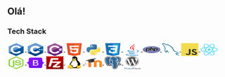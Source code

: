 ## Olá! 

### Tech Stack
<div style="display: inline-block">
  <a href="https://learn.microsoft.com/en-us/cpp/c-language/?view=msvc-170" target="_blank">
    <img align="center" alt="Natália-C" height="30" width="40" src="https://github.com/devicons/devicon/blob/master/icons/c/c-original.svg">
  </a>
  <a href="https://learn.microsoft.com/en-US/cpp/?view=msvc-170" target="_blank">
    <img align="center" alt="Natália-C++" height="30" width="40" src="https://github.com/devicons/devicon/blob/master/icons/cplusplus/cplusplus-original.svg">
  </a>
  <a href="https://learn.microsoft.com/en-us/dotnet/csharp/" target="_blank">
    <img align="center" alt="Natália-csharp" height="30" width="40" src="https://github.com/devicons/devicon/blob/master/icons/csharp/csharp-original.svg">
  </a>
  <a href="https://developer.mozilla.org/en-US/docs/Web/HTML" target="_blank"> 
    <img align="center" alt="Natália-HTML" height="30" width="40" src="https://github.com/devicons/devicon/blob/master/icons/html5/html5-original.svg">
  </a>
   <a href="https://docs.python.org/3/" target="_blank"> 
    <img align="center" alt="Natália-Python" height="30" width="40" src="https://github.com/devicons/devicon/blob/master/icons/python/python-original.svg">
  </a>
  <a href="https://developer.mozilla.org/en-US/docs/Web/CSS" target="_blank">
    <img align="center" alt="Natália-CSS" height="30" width="40" src="https://github.com/devicons/devicon/blob/master/icons/css3/css3-original.svg">
  </a>
  <a href="https://docs.oracle.com/en/java" target="_blank">
    <img align="center" alt="Natália-Java" height="30" width="40" src="https://github.com/devicons/devicon/blob/master/icons/java/java-original.svg">
  </a>
  <a href="https://www.php.net/docs.php" target="_blank">
    <img align="center" alt="Natália-php" height="30" width="40" src="https://github.com/devicons/devicon/blob/master/icons/php/php-original.svg">
  </a>
   <a href="https://dev.mysql.com/doc" target="_blank">
    <img align="center" alt="Natália-MySQL" height="30" width="40" src="https://github.com/devicons/devicon/blob/master/icons/mysql/mysql-original.svg">
  </a>
  <a href="https://developer.mozilla.org/en-US/docs/Web/javascript" target="_blank">
    <img align="center" alt="Natália-javascript" height="30" width="40" src="https://github.com/devicons/devicon/blob/master/icons/javascript/javascript-original.svg">
  </a>
  <a href="https://react.dev" target="_blank">
    <img align="center" alt="Natália-react" height="30" width="40" src="https://github.com/devicons/devicon/blob/master/icons/react/react-original.svg">
  </a>
  <a href="https://nodejs.org/en/docs" target="_blank">
    <img align="center" alt="Natália-nodejs" height="30" width="40" src="https://github.com/devicons/devicon/blob/master/icons/nodejs/nodejs-original.svg">
  </a>
    <a href="https://getbootstrap.com/docs/5.3/getting-started/introduction/" target="_blank">
    <img align="center" alt="Natália-Bootstrap" height="30" width="40" src="https://github.com/devicons/devicon/blob/master/icons/bootstrap/bootstrap-original.svg">
  </a>
   </a>
    <a href="https://wiki.filezilla-project.org/Documentation" target="_blank">
    <img align="center" alt="Natália-Filezilla" height="30" width="40" src="https://github.com/devicons/devicon/blob/master/icons/filezilla/filezilla-plain.svg">
  </a>
  </a>
    <a href="https://www.kernel.org/doc/html/v4.10/index.html" target="_blank">
    <img align="center" alt="Natália-Filezilla" height="30" width="40" src="https://github.com/devicons/devicon/blob/master/icons/linux/linux-original.svg">
  </a>
 </a>
    <a href="https://docs.moodle.org/403/en/Main_page" target="_blank">
    <img align="center" alt="Natália-Filezilla" height="30" width="40" src="https://github.com/devicons/devicon/blob/master/icons/moodle/moodle-original.svg">
  </a>
  </a>
    <a href="https://www.postgresql.org/docs/" target="_blank">
    <img align="center" alt="Natália-Filezilla" height="30" width="40" src="https://github.com/devicons/devicon/blob/master/icons/postgresql/postgresql-original.svg">
  </a>
   </a>
    <a href="https://wordpress.org/documentation/" target="_blank">
    <img align="center" alt="Natália-Filezilla" height="30" width="40" src="https://github.com/devicons/devicon/blob/master/icons/wordpress/wordpress-original.svg">
  </a>
  








